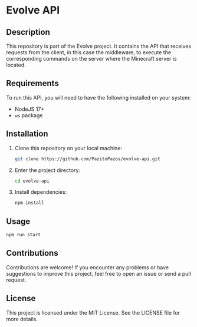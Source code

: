 # Evolve API

## Description

This repository is part of the Evolve project. It contains the API that receives requests from the client, in this case the middleware, to execute the corresponding commands on the server where the Minecraft server is located.

## Requirements

To run this API, you will need to have the following installed on your system:

- NodeJS 17+
- `ws` package

## Installation

1. Clone this repository on your local machine:

    ```bash
    git clone https://github.com/PazitoPazos/evolve-api.git
    ```

2. Enter the project directory:

    ```bash
    cd evolve-api
    ```

3. Install dependencies:

    ```bash
    npm install
    ```

## Usage

```bash
npm run start
```

## Contributions
Contributions are welcome! If you encounter any problems or have suggestions to improve this project, feel free to open an issue or send a pull request.

## License
This project is licensed under the MIT License. See the LICENSE file for more details.
